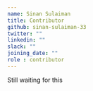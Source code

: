 ```yaml
---
name: Sinan Sulaiman
title: Contributor
github: sinan-sulaiman-33
twitter: ""
linkedin: ""
slack: ""
joining_date: ""
role : contributor
---
```


Still waiting for this

